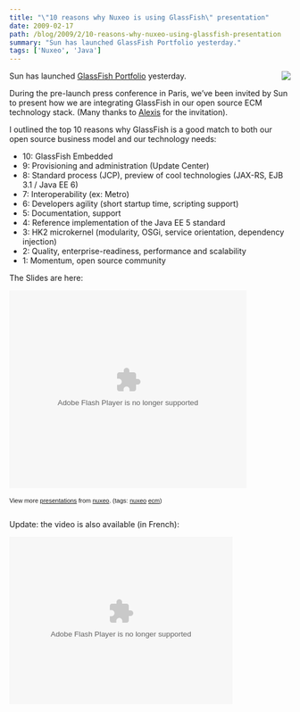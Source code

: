 ```yaml
---
title: "\"10 reasons why Nuxeo is using GlassFish\" presentation"
date: 2009-02-17
path: /blog/2009/2/10-reasons-why-nuxeo-using-glassfish-presentation
summary: "Sun has launched GlassFish Portfolio yesterday."
tags: ['Nuxeo', 'Java']
---
```


<p><img src="/sections/blogs/fermigier/2009_02_11_10-reasons-why-nuxeo-using-glassfish-presentation/downloadFile/attachedFile_f0/photo-sun.jpg?" align="right">Sun has launched <a href="http://blogs.sun.com/theaquarium/entry/glassfish_portfolio_coverage">GlassFish Portfolio</a> yesterday.</p><p>
During the pre-launch press conference in Paris, we&#8217;ve been invited by Sun to present how we are integrating GlassFish in our open source ECM technology stack. (Many thanks to <a href="http://blogs.sun.com/alexismp/">Alexis</a> for the invitation).</p><p>
I outlined the top 10 reasons why GlassFish is a good match to both our open source business model and our technology needs:
</p><ul><li>10: GlassFish Embedded</li>
<li>9: Provisioning and administration (Update Center)</li>
<li>8: Standard process (JCP), preview of cool technologies (JAX-RS, EJB 3.1 / Java EE 6)</li>
<li>7: Interoperability (ex: Metro)</li>
<li>6: Developers agility (short startup time, scripting support)</li>
<li>5: Documentation, support</li>
<li>4: Reference implementation of the Java EE 5 standard</li>
<li>3: HK2 microkernel (modularity, OSGi, service orientation, dependency injection)</li>
<li>2: Quality, enterprise-readiness, performance and scalability</li>
<li>1: Momentum, open source community</li>
</ul><p>The Slides are here:</p><p><object style="margin:0px" width="425" height="355"><param name="movie" value="http://static.slideshare.net/swf/ssplayer2.swf?doc=gf3nuxeo-1234337421605167-2&amp;stripped_title=10-reasons-why-nuxeo-is-using-glassfish"><param name="allowFullScreen" value="true"><param name="allowScriptAccess" value="always"><embed src="http://static.slideshare.net/swf/ssplayer2.swf?doc=gf3nuxeo-1234337421605167-2&amp;stripped_title=10-reasons-why-nuxeo-is-using-glassfish" type="application/x-shockwave-flash" allowscriptaccess="always" allowfullscreen="true" width="425" height="355"></embed></object></p><div style="font-size:11px;font-family:tahoma,arial;height:26px;padding-top:2px;">View more <a style="text-decoration:underline;" href="https://www.slideshare.net/">presentations</a> from <a style="text-decoration:underline;" href="https://www.slideshare.net/nuxeo">nuxeo</a>. (tags: <a style="text-decoration:underline;" href="http://slideshare.net/tag/nuxeo">nuxeo</a> <a style="text-decoration:underline;" href="http://slideshare.net/tag/ecm">ecm</a>)</div><p>
Update: the video is also available (in French):
</p><p>

</p><p><object name="iLyROoafJ7JW" id="iLyROoafJ7JW" type="application/x-shockwave-flash" data="http://www.kewego.com/swf/p3/epix.swf" width="400" height="300">  <param name="flashVars" value="language_code=fr&amp;playerKey=4a7c270b163b&amp;skinKey=51fbf347dd66&amp;sig=iLyROoafJ7JW&amp;autostart=false"><param name="movie" value="http://www.kewego.com/swf/p3/epix.swf"><param name="allowFullScreen" value="true"><param name="allowscriptaccess" value="always"></object></p> 


